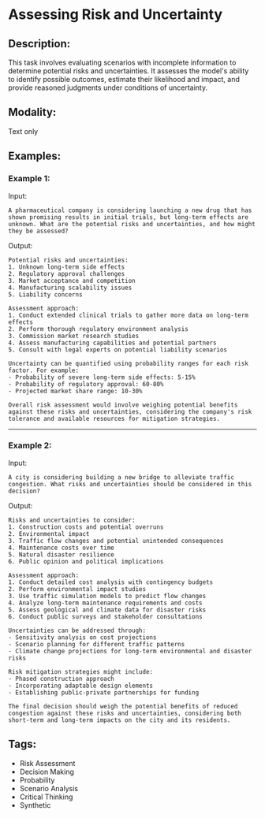 # Assessing Risk and Uncertainty

## Description:
This task involves evaluating scenarios with incomplete information to determine potential risks and uncertainties. It assesses the model's ability to identify possible outcomes, estimate their likelihood and impact, and provide reasoned judgments under conditions of uncertainty.

## Modality:
Text only

## Examples:

### Example 1:

Input:

```
A pharmaceutical company is considering launching a new drug that has shown promising results in initial trials, but long-term effects are unknown. What are the potential risks and uncertainties, and how might they be assessed?
```

Output:

```
Potential risks and uncertainties:
1. Unknown long-term side effects
2. Regulatory approval challenges
3. Market acceptance and competition
4. Manufacturing scalability issues
5. Liability concerns

Assessment approach:
1. Conduct extended clinical trials to gather more data on long-term effects
2. Perform thorough regulatory environment analysis
3. Commission market research studies
4. Assess manufacturing capabilities and potential partners
5. Consult with legal experts on potential liability scenarios

Uncertainty can be quantified using probability ranges for each risk factor. For example:
- Probability of severe long-term side effects: 5-15%
- Probability of regulatory approval: 60-80%
- Projected market share range: 10-30%

Overall risk assessment would involve weighing potential benefits against these risks and uncertainties, considering the company's risk tolerance and available resources for mitigation strategies.
```

---

### Example 2:

Input:

```
A city is considering building a new bridge to alleviate traffic congestion. What risks and uncertainties should be considered in this decision?
```

Output:

```
Risks and uncertainties to consider:
1. Construction costs and potential overruns
2. Environmental impact
3. Traffic flow changes and potential unintended consequences
4. Maintenance costs over time
5. Natural disaster resilience
6. Public opinion and political implications

Assessment approach:
1. Conduct detailed cost analysis with contingency budgets
2. Perform environmental impact studies
3. Use traffic simulation models to predict flow changes
4. Analyze long-term maintenance requirements and costs
5. Assess geological and climate data for disaster risks
6. Conduct public surveys and stakeholder consultations

Uncertainties can be addressed through:
- Sensitivity analysis on cost projections
- Scenario planning for different traffic patterns
- Climate change projections for long-term environmental and disaster risks

Risk mitigation strategies might include:
- Phased construction approach
- Incorporating adaptable design elements
- Establishing public-private partnerships for funding

The final decision should weigh the potential benefits of reduced congestion against these risks and uncertainties, considering both short-term and long-term impacts on the city and its residents.
```

## Tags:
- Risk Assessment
- Decision Making
- Probability
- Scenario Analysis
- Critical Thinking
- Synthetic